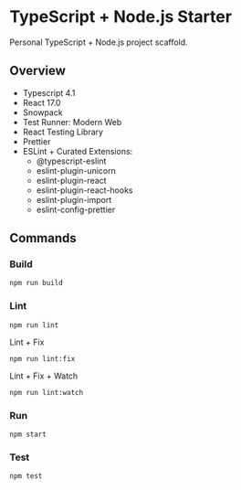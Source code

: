 # TypeScript + Node.js Starter

Personal TypeScript + Node.js project scaffold.

## Overview

- Typescript 4.1
- React 17.0
- Snowpack
- Test Runner: Modern Web
- React Testing Library
- Prettier
- ESLint + Curated Extensions:
  - @typescript-eslint
  - eslint-plugin-unicorn
  - eslint-plugin-react
  - eslint-plugin-react-hooks
  - eslint-plugin-import
  - eslint-config-prettier

## Commands

### Build

```
npm run build
```

### Lint

```
npm run lint
```

Lint + Fix

```
npm run lint:fix
```

Lint + Fix + Watch

```
npm run lint:watch
```

### Run

```
npm start
```

### Test

```
npm test
```
